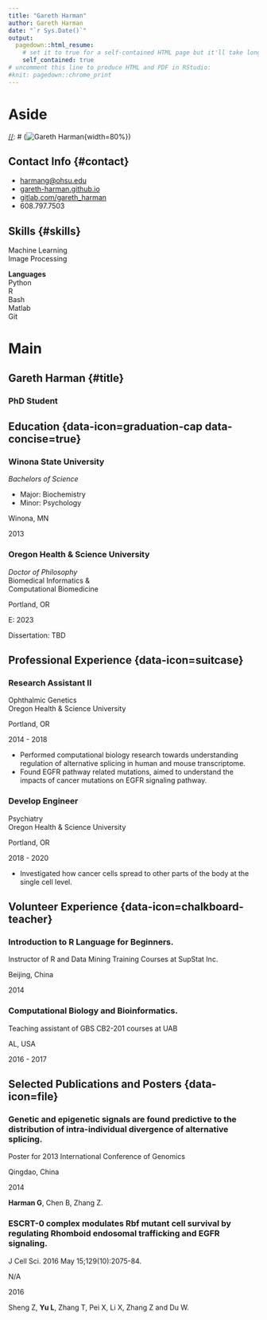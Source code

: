 ```yaml
---
title: "Gareth Harman"
author: Gareth Harman
date: "`r Sys.Date()`"
output:
  pagedown::html_resume:
    # set it to true for a self-contained HTML page but it'll take longer to render
    self_contained: true
# uncomment this line to produce HTML and PDF in RStudio:
#knit: pagedown::chrome_print
---
```


Aside
================================================================================

[//]: # (![Gareth Harman](https://avatars1.githubusercontent.com/u/895125?s=400&v=4){width=80%})


Contact Info {#contact}
--------------------------------------------------------------------------------

- <i class="fa fa-envelope"></i> harmang@ohsu.edu
- <i class="fa fa-github-alt"></i> [gareth-harman.github.io](https://gareth-harman.github.io)
- <i class="fa fa-gitlab"></i> [gitlab.com/gareth_harman](https://gitlab.com/gareth_harman)
- <i class="fa fa-phone"></i> 608.797.7503

Skills {#skills}
--------------------------------------------------------------------------------

Machine Learning <br>
Image Processing

**Languages** <br>
Python  
R  
Bash  
Matlab  
Git  

Main
================================================================================

Gareth Harman {#title}
--------------------------------------------------------------------------------

### PhD Student

[//]: # (I am currently a PhD student in Bioinformatics and Computation Biomedicine at Oregon Health & Science University.t)


Education {data-icon=graduation-cap data-concise=true}
--------------------------------------------------------------------------------

### Winona State University

*Bachelors of Science* <br>
- Major: Biochemistry <br>
- Minor: Psychology <br>

Winona, MN

2013

### Oregon Health & Science University

*Doctor of Philosophy* <br>
Biomedical Informatics & <br>
Computational Biomedicine

Portland, OR

E: 2023

Dissertation: TBD


Professional Experience {data-icon=suitcase}
--------------------------------------------------------------------------------

### Research Assistant II

Ophthalmic Genetics <br>
Oregon Health & Science University  

Portland, OR

2014 - 2018

- Performed computational biology research towards understanding regulation of alternative splicing in human and mouse transcriptome.
- Found EGFR pathway related mutations, aimed to understand the impacts of cancer mutations on EGFR signaling pathway.

### Develop Engineer

Psychiatry <br>
Oregon Health & Science University  

Portland, OR

2018 - 2020

- Investigated how cancer cells spread to other parts of the body at the single cell level.


Volunteer Experience {data-icon=chalkboard-teacher}
--------------------------------------------------------------------------------

### Introduction to R Language for Beginners.

Instructor of R and Data Mining Training Courses at SupStat Inc.

Beijing, China

2014

### Computational Biology and Bioinformatics.

Teaching assistant of GBS CB2-201 courses at UAB

AL, USA

2016 - 2017


Selected Publications and Posters {data-icon=file}
--------------------------------------------------------------------------------

### Genetic and epigenetic signals are found predictive to the distribution of intra-individual divergence of alternative splicing.

Poster for 2013 International Conference of Genomics

Qingdao, China

2014

**Harman G**, Chen B, Zhang Z.

### ESCRT-0 complex modulates Rbf mutant cell survival by regulating Rhomboid endosomal trafficking and EGFR signaling.

J Cell Sci. 2016 May 15;129(10):2075-84.

N/A

2016 

Sheng Z, **Yu L**, Zhang T, Pei X, Li X, Zhang Z and Du W. 
